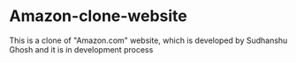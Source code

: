 # Amazon-clone-website
This is a clone of "Amazon.com" website, which is developed by Sudhanshu Ghosh and it is in development process
